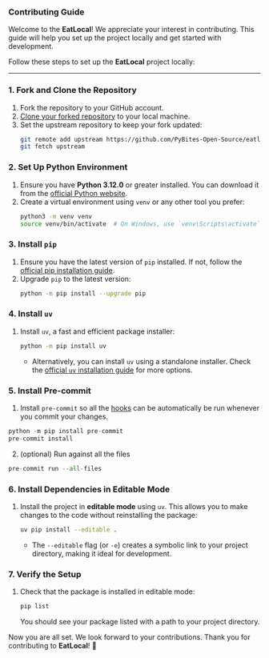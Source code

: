 ### Contributing Guide

Welcome to the **EatLocal**! We appreciate your interest in contributing. This guide will help you set up the project locally and get started with development.

Follow these steps to set up the **EatLocal** project locally:

---

### 1. **Fork and Clone the Repository**
1. Fork the repository to your GitHub account.
2. [Clone your forked repository](https://docs.github.com/en/repositories/creating-and-managing-repositories/cloning-a-repository) to your local machine. 
3. Set the upstream repository to keep your fork updated:
   ```bash
   git remote add upstream https://github.com/PyBites-Open-Source/eatlocal.git
   git fetch upstream
   ```


### 2. **Set Up Python Environment**
1. Ensure you have **Python 3.12.0** or greater installed. You can download it from the [official Python website](https://www.python.org/downloads/release/python-3120/).
2. Create a virtual environment using `venv` or any other tool you prefer:
   ```bash
   python3 -m venv venv
   source venv/bin/activate  # On Windows, use `venv\Scripts\activate`
   ```


### 3. **Install `pip`**
1. Ensure you have the latest version of `pip` installed. If not, follow the [official pip installation guide](https://pip.pypa.io/en/stable/installation/).
2. Upgrade `pip` to the latest version:
   ```bash
   python -m pip install --upgrade pip
   ```


### 4. **Install `uv`**
1. Install `uv`, a fast and efficient package installer:
   ```bash
   python -m pip install uv
   ```
   - Alternatively, you can install `uv` using a standalone installer. Check the [official `uv` installation guide](https://docs.astral.sh/uv/getting-started/installation/#standalone-installer) for more options.

### 5. **Install Pre-commit**
1. Install `pre-commit` so all the [hooks](https://github.com/PyBites-Open-Source/eatlocal/blob/main/.pre-commit-config.yaml) can be automatically be run whenever you commit your changes.
```Python
python -m pip install pre-commit
pre-commit install
```
2. (optional) Run against all the files
```Python
pre-commit run --all-files
```


### 6. **Install Dependencies in Editable Mode**
1. Install the project in **editable mode** using `uv`. This allows you to make changes to the code without reinstalling the package:
   ```bash
   uv pip install --editable .
   ```
   - The `--editable` flag (or `-e`) creates a symbolic link to your project directory, making it ideal for development.


### 7. **Verify the Setup**
1. Check that the package is installed in editable mode:
   ```bash
   pip list
   ```
   You should see your package listed with a path to your project directory.

Now you are all set. We look forward to your contributions. Thank you for contributing to **EatLocal**! 🚀  